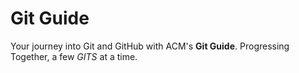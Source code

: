 # Git Guide

Your journey into Git and GitHub with ACM's **Git Guide**. Progressing Together, a few *GITS* at a time.